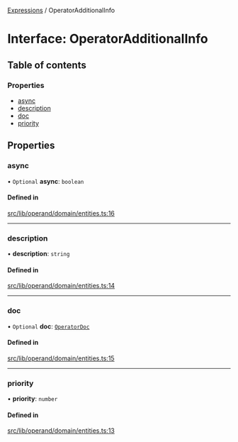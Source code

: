 [Expressions](../README.md) / OperatorAdditionalInfo

# Interface: OperatorAdditionalInfo

## Table of contents

### Properties

- [async](OperatorAdditionalInfo.md#async)
- [description](OperatorAdditionalInfo.md#description)
- [doc](OperatorAdditionalInfo.md#doc)
- [priority](OperatorAdditionalInfo.md#priority)

## Properties

### async

• `Optional` **async**: `boolean`

#### Defined in

[src/lib/operand/domain/entities.ts:16](https://github.com/data7expressions/3xpr/blob/418dbf851deea161666265a0dc4715e3f1fa01b7/src/lib/operand/domain/entities.ts#L16)

___

### description

• **description**: `string`

#### Defined in

[src/lib/operand/domain/entities.ts:14](https://github.com/data7expressions/3xpr/blob/418dbf851deea161666265a0dc4715e3f1fa01b7/src/lib/operand/domain/entities.ts#L14)

___

### doc

• `Optional` **doc**: [`OperatorDoc`](OperatorDoc.md)

#### Defined in

[src/lib/operand/domain/entities.ts:15](https://github.com/data7expressions/3xpr/blob/418dbf851deea161666265a0dc4715e3f1fa01b7/src/lib/operand/domain/entities.ts#L15)

___

### priority

• **priority**: `number`

#### Defined in

[src/lib/operand/domain/entities.ts:13](https://github.com/data7expressions/3xpr/blob/418dbf851deea161666265a0dc4715e3f1fa01b7/src/lib/operand/domain/entities.ts#L13)
